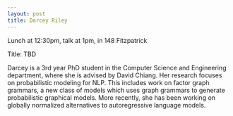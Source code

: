 ```yaml
---
layout: post
title: Darcey Riley
---
```


Lunch at 12:30pm, talk at 1pm, in 148 Fitzpatrick

Title: TBD

Darcey is a 3rd year PhD student in the Computer Science and Engineering department, where she is advised by David Chiang. Her research focuses on probabilistic modeling for NLP. This includes work on factor graph grammars, a new class of models which uses graph grammars to generate probabilistic graphical models. More recently, she has been working on globally normalized alternatives to autoregressive language models.


